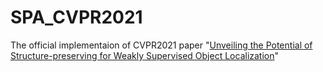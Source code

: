 # SPA_CVPR2021
The official implementaion of CVPR2021 paper "[Unveiling the Potential of Structure-preserving for Weakly Supervised Object Localization](https://arxiv.org/abs/2103.04523)"
